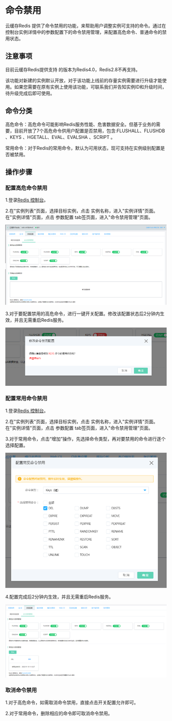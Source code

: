 # 命令禁用

云缓存Redis 提供了命令禁用的功能，来帮助用户调整实例可支持的命令。通过在控制台实例详情中的参数配置下的命令禁用管理，来配置高危命令、普通命令的禁用状态。

## 注意事项

目前云缓存Redis提供支持 的版本为Redis4.0，Redis2.8不再支持。

该功能对新建的实例默认开放，对于该功能上线前的存量实例需要进行升级才能使用。如果您需要在原有实例上使用该功能，可联系我们并告知实例ID和升级时间，待升级完成后即可使用。


## 命令分类

高危命令：高危命令可能影响Redis服务性能、危害数据安全。但基于业务的需要，目前开放了7个高危命令供用户配置是否禁用，包含:FLUSHALL、FLUSHDB 、KEYS 、HGETALL、EVAL、EVALSHA 、SCRIPT   。

常用命令：对于Redis的常用命令，默认为可用状态，现可支持在实例级别配置是否被禁用。

## 操作步骤

### 配置高危命令禁用

1.登录[Redis 控制台](https://redis-console.jdcloud.com/redis)。

2.在"实例列表"页面，选择目标实例，点击 实例名称，进入"实例详情"页面。在"实例详情"页面，点击 参数配置 tab签页面，进入"命令禁用管理"页面。

![](../../../../../image/Redis/CommandDisable-1.png)

3.对于要配置禁用的高危命令，进行一键开关配置。修改该配置状态后2分钟内生效，并且无需重启Redis服务。

![](../../../../../image/Redis/CommandDisable-2.png)


### 配置常用命令禁用

1.登录[Redis 控制台](https://redis-console.jdcloud.com/redis)。

2.在"实例列表"页面，选择目标实例，点击 实例名称，进入"实例详情"页面。在"实例详情"页面，点击 参数配置 tab签页面，进入"命令禁用管理"页面。

3.对于常用命令，点击“增加”操作，先选择命令类型，再对要禁用的命令进行逐个选择配置。

![](../../../../../image/Redis/CommandDisable-3.png)

4.配置完成后2分钟内生效，并且无需重启Redis服务。

![](../../../../../image/Redis/CommandDisable-4.png)


### 取消命令禁用

1.对于高危命令，如需取消命令禁用，直接点击开关配置允许即可。

2.对于常用命令，删除相应的命令即可取消命令禁用。


